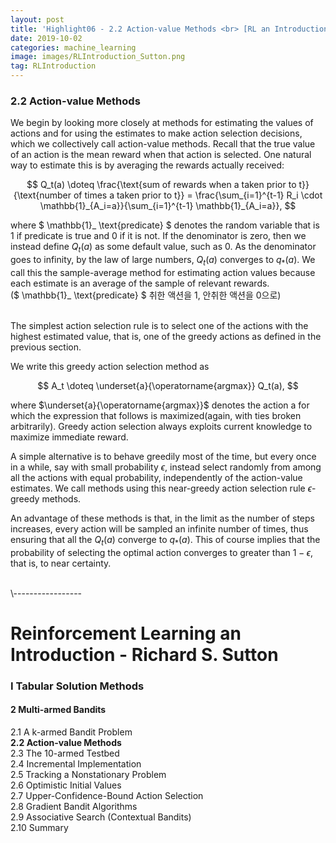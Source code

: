 ```yaml
---
layout: post
title: 'Highlight06 - 2.2 Action-value Methods <br> [RL an Introduction - S. Sutton]'
date: 2019-10-02
categories: machine_learning
image: images/RLIntroduction_Sutton.png
tag: RLIntroduction
---
```

### 2.2 Action-value Methods
We begin by looking more closely at methods for estimating the values of actions and for using the estimates to make action selection decisions, which we collectively call action-value methods. Recall that the true value of an action is the mean reward when that action is selected. One natural way to estimate this is by averaging the rewards actually received:

$$
Q_t(a) \doteq \frac{\text{sum of rewards when a taken prior to t}}{\text{number of times a taken prior to t}} = \frac{\sum_{i=1}^{t-1} R_i \cdot \mathbb{1}_{A_i=a}}{\sum_{i=1}^{t-1} \mathbb{1}_{A_i=a}},
$$

where $ \mathbb{1}_ \text{predicate} $ denotes the random variable that is 1 if predicate is true and 0 if it is not. If the denominator is zero, then we instead define $Q_t(a)$ as some default value, such as 0. As the denominator goes to infinity, by the law of large numbers, $Q_t(a)$ converges to $q_*(a)$. We call this the sample-average method for estimating action values because each estimate is an average of the sample of relevant rewards.
<br>
($ \mathbb{1}_ \text{predicate} $ 취한 액션을 1, 안취한 액션을 0으로)

<br>
The simplest action selection rule is to select one of the actions with the highest estimated value, that is, one of the greedy actions as defined in the previous section.
<br>

We write this greedy action selection method as

$$
A_t \doteq \underset{a}{\operatorname{argmax}} Q_t(a),
$$

where $\underset{a}{\operatorname{argmax}}$ denotes the action a for which the expression that follows is maximized(again, with ties broken arbitrarily). Greedy action selection always exploits current knowledge to maximize immediate reward.
<br>

A simple alternative is to behave greedily most of the time, but every once in a while, say with small probability $\epsilon$, instead select randomly from among all the actions with equal probability, independently of the action-value estimates. We call methods using this near-greedy action selection rule $\epsilon$-greedy methods.
<br>

An advantage of these methods is that, in the limit as the number of steps increases, every action will be sampled an infinite number of times, thus ensuring that all the $Q_t(a)$ converge to $q_*(a)$. This of course implies that the probability of selecting the optimal action converges to greater than $1-\epsilon$, that is, to near certainty.



<br>
\-----------------

# Reinforcement Learning an Introduction - Richard S. Sutton

### I Tabular Solution Methods
#### 2 Multi-armed Bandits
2.1 A k-armed Bandit Problem<br>
<b>2.2 Action-value Methods<br></b>
2.3 The 10-armed Testbed<br>
2.4 Incremental Implementation<br>
2.5 Tracking a Nonstationary Problem<br>
2.6 Optimistic Initial Values<br>
2.7 Upper-Confidence-Bound Action Selection<br>
2.8 Gradient Bandit Algorithms<br>
2.9 Associative Search (Contextual Bandits)<br>
2.10 Summary<br>
